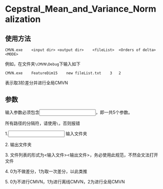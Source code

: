 # Cepstral_Mean_and_Variance_Normalization

## 使用方法
```Shell
CMVN.exe	<input dir>	<output dir>	<fileList>	<Orders of delta>	<MODE>
```
例如，在文件夹`\CMVN\Debug`下输入如下
```Shell
CMVN.exe	FeatureDim15	new	fileList.txt	3	2
```
表示取3阶差分并进行全局CMVN

## 参数


输入参数必须包含<input dir><output dir><fileList><Orders of delta><MODE>，即一共5个参数。

所有路径的分隔符，请使用`\`，否则报错

1.<input dir>
输入文件夹

2.<output dir>
输出文件夹

3.<fileList>
文件列表的形式为<输入文件><TAB><输出文件><ENTER>，务必使用此规范，不然会文法打开文件

4.<Orders of delta>
0为不做差分，1为取一次差分，以此类推 

5.<MODE>
0为不进行CMVN，1为进行离线CMVN，2为进行全局CMVN
